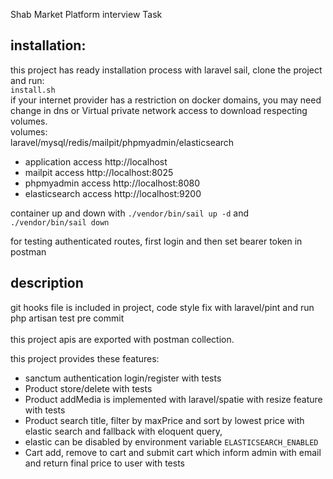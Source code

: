 Shab Market Platform interview Task

## installation:
this project has ready installation process with laravel sail, clone the project and run:<br/>
`install.sh`<br/>
if your internet provider has a restriction on docker domains, you may need change in dns or
Virtual private network access to download respecting volumes.<br/>
volumes:<br/>
laravel/mysql/redis/mailpit/phpmyadmin/elasticsearch<br/>
* application access http://localhost<br/>
* mailpit access http://localhost:8025<br/>
* phpmyadmin access http://localhost:8080<br/>
* elasticsearch access http://localhost:9200<br/>

container up and down with `./vendor/bin/sail up -d` and `./vendor/bin/sail down` <br/>

for testing authenticated routes, first login and then set bearer token in postman<br/>

## description
git hooks file is included in project, code style fix with laravel/pint and run php artisan test pre commit<br/>
<br/>
this project apis are exported with postman collection.<br/>

this project provides these features:<br/>
* sanctum authentication login/register with tests
* Product store/delete with tests
* Product addMedia is implemented with laravel/spatie with resize feature with tests
* Product search title, filter by maxPrice and sort by lowest price with elastic search and fallback with eloquent query,
* elastic can be disabled by environment variable `ELASTICSEARCH_ENABLED`
* Cart add, remove to cart and submit cart which inform admin with email and return final price to user with tests

